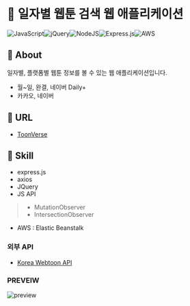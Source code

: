 # 👀 일자별 웹툰 검색 웹 애플리케이션

![JavaScript](https://img.shields.io/badge/javascript-%23323330.svg?style=for-the-badge&logo=javascript&logoColor=%23F7DF1E)![jQuery](https://img.shields.io/badge/jquery-%230769AD.svg?style=for-the-badge&logo=jquery&logoColor=white)![NodeJS](https://img.shields.io/badge/node.js-6DA55F?style=for-the-badge&logo=node.js&logoColor=white)![Express.js](https://img.shields.io/badge/express.js-%23404d59.svg?style=for-the-badge&logo=express&logoColor=%2361DAFB)![AWS](https://img.shields.io/badge/AWS-%23FF9900.svg?style=for-the-badge&logo=amazon-aws&logoColor=white)

## 👀 About
일자별, 플랫폼별 웹툰 정보를 볼 수 있는 웹 애플리케이션입니다.
- 월~일, 완결, 네이버 Daily+
- 카카오, 네이버

## 🔗 URL
- [ToonVerse](https://toonverse-384308.du.r.appspot.com/)

## 📌 Skill
- express.js
- axios
- JQuery
- JS API
> - MutationObserver
> - IntersectionObserver

- AWS : Elastic Beanstalk

### 외부 API
- [Korea Webtoon API](https://github.com/HyeokjaeLee/korea-webtoon-api)


### PREVEIW
![preview](https://user-images.githubusercontent.com/93576045/229733483-d91d5a93-56cd-4274-9bbf-48ca2ff223ca.png)
